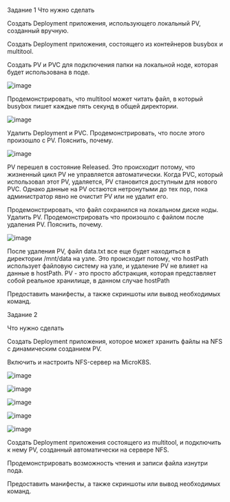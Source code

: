 Задание 1
Что нужно сделать

Создать Deployment приложения, использующего локальный PV, созданный вручную.

Создать Deployment приложения, состоящего из контейнеров busybox и multitool.

Создать PV и PVC для подключения папки на локальной ноде, которая будет использована в поде.

![image](https://github.com/AlexanderSchelokov/devops-netology/assets/121572590/e50abe46-7fcf-4128-b7b1-e8b21fd8673d)


Продемонстрировать, что multitool может читать файл, в который busybox пишет каждые пять секунд в общей директории.

![image](https://github.com/AlexanderSchelokov/devops-netology/assets/121572590/28bd1c5d-209e-47be-8604-7fab03b2c30a)

Удалить Deployment и PVC. Продемонстрировать, что после этого произошло с PV. Пояснить, почему.

![image](https://github.com/AlexanderSchelokov/devops-netology/assets/121572590/a244f569-61d7-4b93-abc7-7a089f0f4810)

PV перешел в состояние Released. Это происходит потому, что жизненный цикл PV не управляется автоматически. Когда PVC, который использовал этот PV, удаляется, PV становится доступным для нового PVC. Однако данные на PV остаются нетронутыми до тех пор, пока администратор явно не очистит PV или не удалит его.

Продемонстрировать, что файл сохранился на локальном диске ноды. Удалить PV. Продемонстрировать что произошло с файлом после удаления PV. Пояснить, почему.

![image](https://github.com/AlexanderSchelokov/devops-netology/assets/121572590/629816ff-e1f7-4afa-ac77-e2dbb795a704)

После удаления PV, файл data.txt все еще будет находиться в директории /mnt/data на узле. Это происходит потому, что hostPath использует файловую систему на узле, и удаление PV не влияет на данные в hostPath. PV - это просто абстракция, которая представляет собой реальное хранилище, в данном случае hostPath

Предоставить манифесты, а также скриншоты или вывод необходимых команд.

Задание 2

Что нужно сделать

Создать Deployment приложения, которое может хранить файлы на NFS с динамическим созданием PV.

Включить и настроить NFS-сервер на MicroK8S.

![image](https://github.com/AlexanderSchelokov/devops-netology/assets/121572590/e1886c3d-5ed8-48c0-9bb7-68ea7b603c48)

![image](https://github.com/AlexanderSchelokov/devops-netology/assets/121572590/4d2d7e33-913b-447c-a856-22ff56c55ad5)

![image](https://github.com/AlexanderSchelokov/devops-netology/assets/121572590/526b829c-8562-424b-9763-e0ab8c780f7c)

![image](https://github.com/AlexanderSchelokov/devops-netology/assets/121572590/a9c094bb-2858-41ef-8b32-a32b429202bf)

![image](https://github.com/AlexanderSchelokov/devops-netology/assets/121572590/aedba270-0d95-449e-ade7-bc8a8f979f9c)

Создать Deployment приложения состоящего из multitool, и подключить к нему PV, созданный автоматически на сервере NFS.

Продемонстрировать возможность чтения и записи файла изнутри пода.

Предоставить манифесты, а также скриншоты или вывод необходимых команд.
